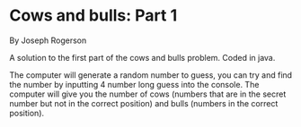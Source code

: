 # Cows and bulls: Part 1
By Joseph Rogerson

A solution to the first part of the cows and bulls problem. Coded in java.

The computer will generate a random number to guess, you can try and find the number by inputting 4 number long guess into the console. The computer will give you the number of cows (numbers that are in the secret number but not in the correct position) and bulls (numbers in the correct position).